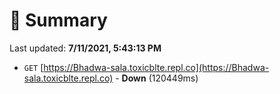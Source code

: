# 📖 Summary
Last updated: **7/11/2021, 5:43:13 PM**

- `GET` [https://Bhadwa-sala.toxicblte.repl.co](https://Bhadwa-sala.toxicblte.repl.co) - **Down** (120449ms)
